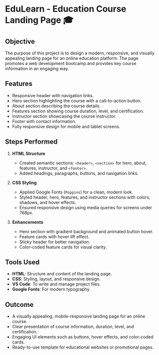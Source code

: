 # EduLearn - Education Course Landing Page 🎓

## Objective
The purpose of this project is to design a modern, responsive, and visually appealing landing page for an online education platform. The page promotes a web development bootcamp and provides key course information in an engaging way.

## Features
- Responsive header with navigation links.
- Hero section highlighting the course with a call-to-action button.
- About section describing the course details.
- Features section showing course duration, level, and certification.
- Instructor section showcasing the course instructor.
- Footer with contact information.
- Fully responsive design for mobile and tablet screens.

## Steps Performed
1. **HTML Structure**  
   - Created semantic sections: `<header>`, `<section>` for hero, about, features, instructor, and `<footer>`.
   - Added headings, paragraphs, buttons, and navigation links.
   
2. **CSS Styling**  
   - Applied Google Fonts (`Poppins`) for a clean, modern look.
   - Styled header, hero, features, and instructor sections with colors, shadows, and hover effects.
   - Ensured responsive design using media queries for screens under 768px.

3. **Enhancements**  
   - Hero section with gradient background and animated button hover.
   - Feature cards with hover lift effect.
   - Sticky header for better navigation.
   - Color-coded feature cards for visual clarity.

## Tools Used
- **HTML**: Structure and content of the landing page.
- **CSS**: Styling, layout, and responsive design.
- **VS Code**: To write and manage project files.
- **Google Fonts**: For modern typography.

## Outcome
- A visually appealing, mobile-responsive landing page for an online course.
- Clear presentation of course information, duration, level, and certification.
- Engaging UI elements such as buttons, hover effects, and color-coded cards.
- Ready-to-use template for educational websites or promotional pages.
